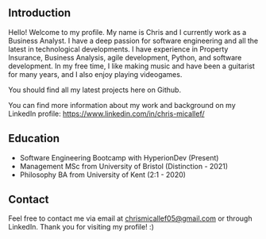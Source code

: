 ## Introduction

Hello! Welcome to my profile. My name is Chris and I currently work as a Business Analyst. I have a deep passion for software engineering and all the latest in technological developments. I have experience in Property Insurance, Business Analysis, agile development, Python, and software development. In my free time, I like making music and have been a guitarist for many years, and I also enjoy playing videogames.

You should find all my latest projects here on Github.

You can find more information about my work and background on my LinkedIn profile:
https://www.linkedin.com/in/chris-micallef/

## Education
* Software Engineering Bootcamp with HyperionDev (Present)
* Management MSc from University of Bristol (Distinction - 2021)
* Philosophy BA from University of Kent (2:1 - 2020)

## Contact
Feel free to contact me via email at chrismicallef05@gmail.com or through LinkedIn. Thank you for visiting my profile! :)
